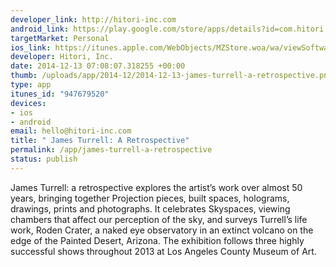 ```yaml
--- 
developer_link: http://hitori-inc.com
android_link: https://play.google.com/store/apps/details?id=com.hitori.jtnga&hl=en
targetMarket: Personal
ios_link: https://itunes.apple.com/WebObjects/MZStore.woa/wa/viewSoftware?id=947679520&mt=8
developer: Hitori, Inc.
date: 2014-12-13 07:08:07.318255 +00:00
thumb: /uploads/app/2014-12/2014-12-13-james-turrell-a-retrospective.png
type: app
itunes_id: "947679520"
devices: 
- ios
- android
email: hello@hitori-inc.com
title: " James Turrell: A Retrospective"
permalink: /app/james-turrell-a-retrospective
status: publish
---
```


James Turrell: a retrospective explores the artist’s work over almost 50 years, bringing together Projection pieces, built spaces, holograms, drawings, prints and photographs. It celebrates Skyspaces, viewing chambers that affect our perception of the sky, and surveys Turrell’s life work, Roden Crater, a naked eye observatory in an extinct volcano on the edge of the Painted Desert, Arizona. The exhibition follows three highly successful shows throughout 2013 at Los Angeles County Museum of Art.
